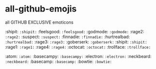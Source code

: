 # all-github-emojis
all GITHUB EXCLUSIVE emoticons

:shipit: `:shipit:`
:feelsgood: `:feelsgood:`
:godmode: `:godmode:`
:rage2: `:rage2:`
:suspect: `:suspect:`
:finnadie: `:finnadie:`
:hurtrealbad: `:hurtrealbad:`
:rage3: `:rage3:`
:goberserk: `:goberserk:`
:shipit: `:shipit:`
:rage1: `:rage1:`
:rage4: `:rage4:`
:octocat: `:octocat:`
:trollface: `:trollface:`

:atom: `:atom:`
:basecampy: `:basecampy:`
:electron: `:electron:`
:neckbeard: `:neckbeard:`
:basecamp: `:basecamp:`
:bowtie: `:bowtie:`
